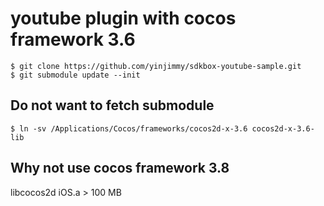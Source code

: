 # youtube plugin with cocos framework 3.6

```
$ git clone https://github.com/yinjimmy/sdkbox-youtube-sample.git
$ git submodule update --init
```

Do not want to fetch submodule
---
```
$ ln -sv /Applications/Cocos/frameworks/cocos2d-x-3.6 cocos2d-x-3.6-lib
```

Why not use cocos framework 3.8
---
libcocos2d iOS.a > 100 MB
